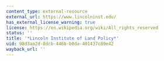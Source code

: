 ```yaml
---
content_type: external-resource
external_url: https://www.lincolninst.edu/
has_external_license_warning: true
license: https://en.wikipedia.org/wiki/All_rights_reserved
status: ''
title: '*Lincoln Institute of Land Policy*'
uid: 98d3aa2d-8dcb-446b-b0da-401437c89e42
wayback_url: ''
---
```

